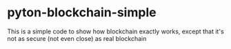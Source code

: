 # pyton-blockchain-simple
This is a simple code to show how blockchain exactly works, except that it's not as secure (not even close) as real blockchain

